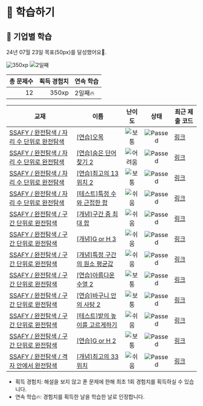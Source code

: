 # 📖 학습하기

## 🚀 기업별 학습
24년 07월 23일 목표(50px)를 달성했어요🥳.

![350xp](https://img.shields.io/badge/EXP-350xp-%235cb85c.svg?for-the-badge)
![2일째](https://img.shields.io/badge/연속학습-2일째-%23E34F26.svg?for-the-badge)

|총 문제수|획득 경험치|연속 학습|
|---:|---:|---|
12|350xp|2일째🔥|

|교재|이름|난이도|상태|최근 제출 코드|
|---|---|:---:|:---:|---|
|[SSAFY / 완전탐색 / 자리 수 단위로 완전탐색](https://www.codetree.ai/missions?missionId=20)|[[연습]오목](https://www.codetree.ai/missions/20/problems/O-mok)|![보통][medium]|![Passed][passed]|[링크](https://github.com/maxbort/codetree-TILs/blob/main/240723/%EC%98%A4%EB%AA%A9/O-mok.py)|
|[SSAFY / 완전탐색 / 자리 수 단위로 완전탐색](https://www.codetree.ai/missions?missionId=20)|[[연습]숨은 단어 찾기 2](https://www.codetree.ai/missions/20/problems/find-hidden-words-2)|![어려움][hard]|![Passed][passed]|[링크](https://github.com/maxbort/codetree-TILs/blob/main/240723/%EC%88%A8%EC%9D%80%20%EB%8B%A8%EC%96%B4%20%EC%B0%BE%EA%B8%B0%202/find-hidden-words-2.py)|
|[SSAFY / 완전탐색 / 자리 수 단위로 완전탐색](https://www.codetree.ai/missions?missionId=20)|[[연습]최고의 13위치 2](https://www.codetree.ai/missions/20/problems/best-place-of-13-2)|![보통][medium]|![Passed][passed]|[링크](https://github.com/maxbort/codetree-TILs/blob/main/240723/%EC%B5%9C%EA%B3%A0%EC%9D%98%2013%EC%9C%84%EC%B9%98%202/best-place-of-13-2.py)|
|[SSAFY / 완전탐색 / 자리 수 단위로 완전탐색](https://www.codetree.ai/missions?missionId=20)|[[테스트]특정 수와 근접한 합](https://www.codetree.ai/missions/20/problems/sum-close-to-particular-number)|![쉬움][easy]|![Passed][passed]|[링크](https://github.com/maxbort/codetree-TILs/blob/main/240723/%ED%8A%B9%EC%A0%95%20%EC%88%98%EC%99%80%20%EA%B7%BC%EC%A0%91%ED%95%9C%20%ED%95%A9/sum-close-to-particular-number.py)|
|[SSAFY / 완전탐색 / 구간 단위로 완전탐색](https://www.codetree.ai/missions?missionId=20)|[[개념]구간 중 최대 합](https://www.codetree.ai/missions/20/problems/max-sum-of-subarray)|![쉬움][easy]|![Passed][passed]|[링크](https://github.com/maxbort/codetree-TILs/blob/main/240723/%EA%B5%AC%EA%B0%84%20%EC%A4%91%20%EC%B5%9C%EB%8C%80%20%ED%95%A9/max-sum-of-subarray.py)|
|[SSAFY / 완전탐색 / 구간 단위로 완전탐색](https://www.codetree.ai/missions?missionId=20)|[[개념]G or H 3](https://www.codetree.ai/missions/20/problems/G-or-H-3)|![쉬움][easy]|![Passed][passed]|[링크](https://github.com/maxbort/codetree-TILs/blob/main/240723/G%20or%20H%203/G-or-H-3.py)|
|[SSAFY / 완전탐색 / 구간 단위로 완전탐색](https://www.codetree.ai/missions?missionId=20)|[[개념]특정 구간의 원소 평균값](https://www.codetree.ai/missions/20/problems/elemental-mean-value-for-a-particular-interval)|![쉬움][easy]|![Passed][passed]|[링크](https://github.com/maxbort/codetree-TILs/blob/main/240723/%ED%8A%B9%EC%A0%95%20%EA%B5%AC%EA%B0%84%EC%9D%98%20%EC%9B%90%EC%86%8C%20%ED%8F%89%EA%B7%A0%EA%B0%92/elemental-mean-value-for-a-particular-interval.py)|
|[SSAFY / 완전탐색 / 구간 단위로 완전탐색](https://www.codetree.ai/missions?missionId=20)|[[연습]아름다운 수열 2](https://www.codetree.ai/missions/20/problems/beautiful-sequence-2)|![보통][medium]|![Passed][passed]|[링크](https://github.com/maxbort/codetree-TILs/blob/main/240723/%EC%95%84%EB%A6%84%EB%8B%A4%EC%9A%B4%20%EC%88%98%EC%97%B4%202/beautiful-sequence-2.py)|
|[SSAFY / 완전탐색 / 구간 단위로 완전탐색](https://www.codetree.ai/missions?missionId=20)|[[연습]바구니 안의 사탕 2](https://www.codetree.ai/missions/20/problems/candy-in-the-basket-2)|![보통][medium]|![Passed][passed]|[링크](https://github.com/maxbort/codetree-TILs/blob/main/240723/%EB%B0%94%EA%B5%AC%EB%8B%88%20%EC%95%88%EC%9D%98%20%EC%82%AC%ED%83%95%202/candy-in-the-basket-2.py)|
|[SSAFY / 완전탐색 / 구간 단위로 완전탐색](https://www.codetree.ai/missions?missionId=20)|[[테스트]밭의 높이를 고르게하기](https://www.codetree.ai/missions/20/problems/equalizing-the-height-of-the-field)|![쉬움][easy]|![Passed][passed]|[링크](https://github.com/maxbort/codetree-TILs/blob/main/240723/%EB%B0%AD%EC%9D%98%20%EB%86%92%EC%9D%B4%EB%A5%BC%20%EA%B3%A0%EB%A5%B4%EA%B2%8C%ED%95%98%EA%B8%B0/equalizing-the-height-of-the-field.py)|
|[SSAFY / 완전탐색 / 구간 단위로 완전탐색](https://www.codetree.ai/missions?missionId=20)|[[연습]G or H 2](https://www.codetree.ai/missions/20/problems/G-or-H-2)|![보통][medium]|![Passed][passed]|[링크](https://github.com/maxbort/codetree-TILs/blob/main/240723/G%20or%20H%202/G-or-H-2.py)|
|[SSAFY / 완전탐색 / 격자 안에서 완전탐색](https://www.codetree.ai/missions?missionId=20)|[[개념]최고의 33위치](https://www.codetree.ai/missions/20/problems/best-place-of-33)|![쉬움][easy]|![Passed][passed]|[링크](https://github.com/maxbort/codetree-TILs/blob/main/240723/%EC%B5%9C%EA%B3%A0%EC%9D%98%2033%EC%9C%84%EC%B9%98/best-place-of-33.py)|


* 획득 경험치: 해설을 보지 않고 푼 문제에 한해 최초 1회 경험치를 획득하실 수 있습니다.
* 연속 학습🔥: 경험치를 획득한 날을 학습한 날로 인정합니다.










[b5]: https://img.shields.io/badge/Bronze_5-%235D3E31.svg
[b4]: https://img.shields.io/badge/Bronze_4-%235D3E31.svg
[b3]: https://img.shields.io/badge/Bronze_3-%235D3E31.svg
[b2]: https://img.shields.io/badge/Bronze_2-%235D3E31.svg
[b1]: https://img.shields.io/badge/Bronze_1-%235D3E31.svg
[s5]: https://img.shields.io/badge/Silver_5-%23394960.svg
[s4]: https://img.shields.io/badge/Silver_4-%23394960.svg
[s3]: https://img.shields.io/badge/Silver_3-%23394960.svg
[s2]: https://img.shields.io/badge/Silver_2-%23394960.svg
[s1]: https://img.shields.io/badge/Silver_1-%23394960.svg
[g5]: https://img.shields.io/badge/Gold_5-%23FFC433.svg
[g4]: https://img.shields.io/badge/Gold_4-%23FFC433.svg
[g3]: https://img.shields.io/badge/Gold_3-%23FFC433.svg
[g2]: https://img.shields.io/badge/Gold_2-%23FFC433.svg
[g1]: https://img.shields.io/badge/Gold_1-%23FFC433.svg
[p5]: https://img.shields.io/badge/Platinum_5-%2376DDD8.svg
[p4]: https://img.shields.io/badge/Platinum_4-%2376DDD8.svg
[p3]: https://img.shields.io/badge/Platinum_3-%2376DDD8.svg
[p2]: https://img.shields.io/badge/Platinum_2-%2376DDD8.svg
[p1]: https://img.shields.io/badge/Platinum_1-%2376DDD8.svg
[passed]: https://img.shields.io/badge/Passed-%23009D27.svg
[failed]: https://img.shields.io/badge/Failed-%23D24D57.svg
[easy]: https://img.shields.io/badge/쉬움-%235cb85c.svg?for-the-badge
[medium]: https://img.shields.io/badge/보통-%23FFC433.svg?for-the-badge
[hard]: https://img.shields.io/badge/어려움-%23D24D57.svg?for-the-badge